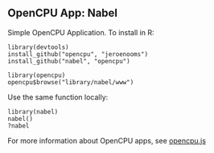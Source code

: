 OpenCPU App: Nabel
------------------

Simple OpenCPU Application. To install in R:

    library(devtools)
    install_github("opencpu", "jeroenooms")
    install_github("nabel", "opencpu")

    library(opencpu)
    opencpu$browse("library/nabel/www")

Use the same function locally:

    library(nabel)
    nabel()
    ?nabel

For more information about OpenCPU apps, see [opencpu.js](https://github.com/jeroenooms/opencpu.js#readme)
